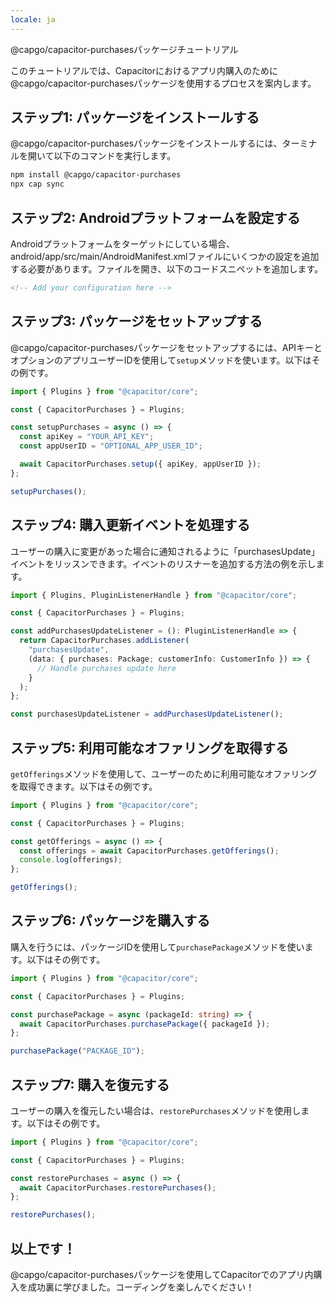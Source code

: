 ```yaml
---
locale: ja
---
```


@capgo/capacitor-purchasesパッケージチュートリアル

このチュートリアルでは、Capacitorにおけるアプリ内購入のために@capgo/capacitor-purchasesパッケージを使用するプロセスを案内します。

## ステップ1: パッケージをインストールする

@capgo/capacitor-purchasesパッケージをインストールするには、ターミナルを開いて以下のコマンドを実行します。

```bash
npm install @capgo/capacitor-purchases
npx cap sync
```

## ステップ2: Androidプラットフォームを設定する

Androidプラットフォームをターゲットにしている場合、android/app/src/main/AndroidManifest.xmlファイルにいくつかの設定を追加する必要があります。ファイルを開き、以下のコードスニペットを追加します。

```xml
<!-- Add your configuration here -->
```

## ステップ3: パッケージをセットアップする

@capgo/capacitor-purchasesパッケージをセットアップするには、APIキーとオプションのアプリユーザーIDを使用して`setup`メソッドを使います。以下はその例です。

```typescript
import { Plugins } from "@capacitor/core";

const { CapacitorPurchases } = Plugins;

const setupPurchases = async () => {
  const apiKey = "YOUR_API_KEY";
  const appUserID = "OPTIONAL_APP_USER_ID";

  await CapacitorPurchases.setup({ apiKey, appUserID });
};

setupPurchases();
```

## ステップ4: 購入更新イベントを処理する

ユーザーの購入に変更があった場合に通知されるように「purchasesUpdate」イベントをリッスンできます。イベントのリスナーを追加する方法の例を示します。

```typescript
import { Plugins, PluginListenerHandle } from "@capacitor/core";

const { CapacitorPurchases } = Plugins;

const addPurchasesUpdateListener = (): PluginListenerHandle => {
  return CapacitorPurchases.addListener(
    "purchasesUpdate",
    (data: { purchases: Package; customerInfo: CustomerInfo }) => {
      // Handle purchases update here
    }
  );
};

const purchasesUpdateListener = addPurchasesUpdateListener();
```

## ステップ5: 利用可能なオファリングを取得する

`getOfferings`メソッドを使用して、ユーザーのために利用可能なオファリングを取得できます。以下はその例です。

```typescript
import { Plugins } from "@capacitor/core";

const { CapacitorPurchases } = Plugins;

const getOfferings = async () => {
  const offerings = await CapacitorPurchases.getOfferings();
  console.log(offerings);
};

getOfferings();
```

## ステップ6: パッケージを購入する

購入を行うには、パッケージIDを使用して`purchasePackage`メソッドを使います。以下はその例です。

```typescript
import { Plugins } from "@capacitor/core";

const { CapacitorPurchases } = Plugins;

const purchasePackage = async (packageId: string) => {
  await CapacitorPurchases.purchasePackage({ packageId });
};

purchasePackage("PACKAGE_ID");
```

## ステップ7: 購入を復元する

ユーザーの購入を復元したい場合は、`restorePurchases`メソッドを使用します。以下はその例です。

```typescript
import { Plugins } from "@capacitor/core";

const { CapacitorPurchases } = Plugins;

const restorePurchases = async () => {
  await CapacitorPurchases.restorePurchases();
};

restorePurchases();
```

## 以上です！

@capgo/capacitor-purchasesパッケージを使用してCapacitorでのアプリ内購入を成功裏に学びました。コーディングを楽しんでください！